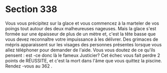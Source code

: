 # Section 338

Vous vous précipitez sur la glace et vous commencez à la marteler de vos poings tout
autour des deux malheureuses nageuses. Mais la glace s'est formée sur une épaisseur de
plus de un mètre et, c'est la tête basse que vous devez reconnaître votre impuissance à les
délivrer. Des grimaces de mépris apparaissent sur les visages des personnes présentes
lorsque vous allez téléphoner pour demander de l'aide. Vous vous doutez de ce qu'ils
pensent : est -ce donc là le fameux Justicier? Cet échec vous fait perdre 2 points de
RÉUSSITE, et c'est la mort  dans l'âme que vous quittez la piscine. Rendez -vous au  362 .